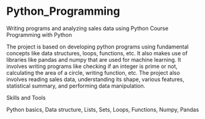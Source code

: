 # Python_Programming
Writing programs and analyzing sales data using Python
Course Programming with Python

The project is based on developing python programs using fundamental concepts like data structures, loops, functions, etc. It also makes use of libraries like pandas and numpy that are used for machine learning. It involves writing programs like checking if an integer is prime or not, calculating the area of a circle, writing function, etc. The project also involves reading sales data, understanding its shape, various features, statistical summary, and performing data manipulation.

Skills and Tools

Python basics, Data structure, Lists, Sets, Loops, Functions, Numpy, Pandas
